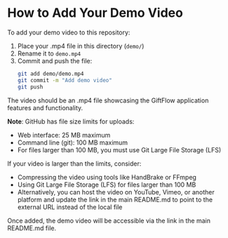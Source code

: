 # How to Add Your Demo Video

To add your demo video to this repository:

1. Place your .mp4 file in this directory (`demo/`)
2. Rename it to `demo.mp4`
3. Commit and push the file:
   ```bash
   git add demo/demo.mp4
   git commit -m "Add demo video"
   git push
   ```

The video should be an .mp4 file showcasing the GiftFlow application features and functionality.

**Note**: GitHub has file size limits for uploads:
- Web interface: 25 MB maximum
- Command line (git): 100 MB maximum
- For files larger than 100 MB, you must use Git Large File Storage (LFS)

If your video is larger than the limits, consider:
- Compressing the video using tools like HandBrake or FFmpeg
- Using Git Large File Storage (LFS) for files larger than 100 MB
- Alternatively, you can host the video on YouTube, Vimeo, or another platform and update the link in the main README.md to point to the external URL instead of the local file

Once added, the demo video will be accessible via the link in the main README.md file.
